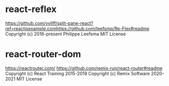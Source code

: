 # react-reflex
https://github.com/yyllff/split-pane-react?ref=reactjsexample.comhttps://github.com/leefsmp/Re-Flex#readme
Copyright (c) 2016-present Philippe Leefsma
MIT License

# react-router-dom
https://reactrouter.com/
https://github.com/remix-run/react-router#readme
Copyright (c) React Training 2015-2019 Copyright (c) Remix Software 2020-2021
MIT License